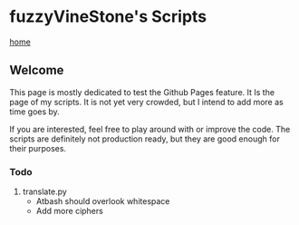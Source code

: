 # fuzzyVineStone's Scripts

[home](https://blank.blank)

## Welcome

This page is mostly dedicated to test the Github Pages feature.
It Is the page of my scripts. It is not yet very crowded, but I intend to add more as time goes by.

If you are interested, feel free to play around with or improve the code. The scripts are definitely not production ready, but they are good enough for their purposes.

### Todo

1. translate.py
    + Atbash should overlook whitespace
    + Add more ciphers
